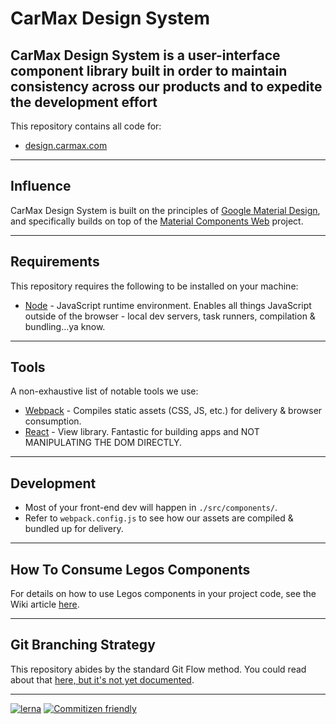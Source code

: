 # CarMax Design System #

## CarMax Design System is a user-interface component library built in order to maintain consistency across our products and to expedite the development effort ##

This repository contains all code for:
* [design.carmax.com](http://design.carmax.com)

---

## Influence ##
CarMax Design System is built on the principles of [Google Material Design](https://material.io/guidelines/), and specifically builds on top of the [Material Components Web](https://github.com/material-components/material-components-web) project.

---

## Requirements ##
This repository requires the following to be installed on your machine:

* [Node](https://nodejs.org/en/) - JavaScript runtime environment. Enables all things JavaScript outside of the browser - local dev servers, task runners, compilation & bundling...ya know.

---

## Tools ##
A non-exhaustive list of notable tools we use:

* [Webpack](https://webpack.github.io/) - Compiles static assets (CSS, JS, etc.) for delivery & browser consumption.
* [React](https://facebook.github.io/react/) - View library. Fantastic for building apps and NOT MANIPULATING THE DOM DIRECTLY.

---

## Development ##

* Most of your front-end dev will happen in `./src/components/`.
* Refer to `webpack.config.js` to see how our assets are compiled & bundled up for delivery.

---

## How To Consume Legos Components ##

For details on how to use Legos components in your project code, see the Wiki article [here](https://github.carmax.com/CarMax/online-systems-legos/wiki/Consuming-Legos-Components).

---

## Git Branching Strategy ##
This repository abides by the standard Git Flow method. You could read about that [here, but it's not yet documented](https://google.com).

---

[![lerna](https://img.shields.io/badge/maintained%20with-lerna-cc00ff.svg)](https://lernajs.io/)
[![Commitizen friendly](https://img.shields.io/badge/commitizen-friendly-brightgreen.svg)](http://commitizen.github.io/cz-cli/)

